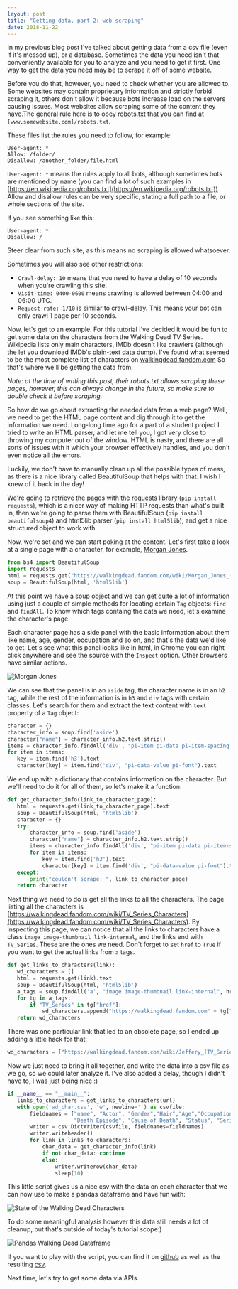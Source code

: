 ```yaml
---
layout: post
title: "Getting data, part 2: web scraping"
date: 2018-11-22
---
```


In my previous blog post I've talked about getting data from a csv file (even if it's messed up), or a database. 
Sometimes the data you need isn't that conveniently available for you to analyze and you need to get it first. 
One way to get the data you need may be to scrape it off of some website. 

Before you do that, however, you need to check whether you are allowed to. Some websites may contain proprietary 
information and strictly forbid scraping it, others don't allow it because bots increase load on the servers causing issues. 
Most websites allow scraping some of the content they have.The general rule here is to obey robots.txt that you can 
find at `[www.somewebsite.com]/robots.txt`.

These files list the rules you need to follow, for example:
```
User-agent: *
Allow: /folder/
Disallow: /another_folder/file.html
```
`User-agent: *` means the rules apply to all bots, although sometimes bots are mentioned by name (you can find a lot 
of such examples in [https://en.wikipedia.org/robots.txt](https://en.wikipedia.org/robots.txt))
Allow and disallow rules can be very specific, stating a full path to a file, or whole sections of the site. 

If you see something like this:
```
User-agent: *
Disallow: /
```
Steer clear from such site, as this means no scraping is allowed whatsoever.

Sometimes you will also see other restrictions: 
* `Crawl-delay: 10` means that you need to have a delay of 10 seconds when you're crawling this site.
* `Visit-time: 0400-0600` means crawling is allowed between 04:00 and 06:00 UTC.
* `Request-rate: 1/10` is similar to crawl-delay. This means your bot can only crawl 1 page per 10 seconds. 

Now, let's get to an example. For this tutorial I've decided it would be fun to get some data on the characters from 
the Walking Dead TV Series. Wikipedia lists only main characters, IMDb doesn't like crawlers (although the let you 
download IMDb's [plain-text data dump](https://www.imdb.com/interfaces/)). I've found what seemed to be the most complete 
list of characters on [walkingdead.fandom.com](https://walkingdead.fandom.com/wiki/TV_Series_Characters)
So that's where we'll be getting the data from.

*Note: at the time of writing this post, their robots.txt allows scraping these pages, however, this can always change 
in the future, so make sure to double check it before scraping.*

So how do we go about extracting the needed data from a web page?
Well, we need to get the HTML page content and dig through it to get the information we need. 
Long-long time ago for a part of a student project I tried to write an HTML parser, and let me tell you, I got very close 
to throwing my computer out of the window. HTML is nasty, and there are all sorts of issues with it which your browser 
effectively handles, and you don't even notice all the errors.

Luckily, we don't have to manually clean up all the possible types of mess, as there is a nice library called BeautifulSoup 
that helps with that. I wish I knew of it back in the day!

We're going to retrieve the pages with the requests library (`pip install requests`), which is a nicer way of making HTTP requests than what's 
built in, then we're going to parse them with BeautifulSoup (`pip install beautifulsoup4`) and html5lib parser (`pip install html5lib`), and get a nice structured object to work with.

Now, we're set and we can start poking at the content. Let's first take a look at a single page with a character, 
for example, [Morgan Jones](https://walkingdead.fandom.com/wiki/Morgan_Jones_(TV_Series)).

```python
from bs4 import BeautifulSoup
import requests
html = requests.get("https://walkingdead.fandom.com/wiki/Morgan_Jones_(TV_Series)").text
soup = BeautifulSoup(html, 'html5lib')
```
At this point we have a soup object and we can get quite a lot of information using just a couple of simple methods for 
locating certain `Tag` objects: `find` and `findAll`. 
To know which tags containg the data we need, let's examine the character's page. 

Each character page has a side panel with the basic information about them like name, age, gender, occupation and so on, 
and that's the data we'd like to get. Let's see what this panel looks like in html, in Chrome you can right click anywhere and
 see the source with the `Inspect` option. Other browsers have similar actions.
 
![Morgan Jones](/images/2018-12-aside-tag.png)

We can see that the panel is in an `aside` tag, the character name is in an `h2` tag, while the rest of the information 
is in `h3` and `div` tags with certain classes. Let's search for them and extract the text content with `text` property 
of a `Tag` object:

```python
character = {}
character_info = soup.find('aside')      
character["name"] = character_info.h2.text.strip()
items = character_info.findAll('div', "pi-item pi-data pi-item-spacing pi-border-color")
for item in items:
   key = item.find('h3').text
   character[key] = item.find('div', "pi-data-value pi-font").text
```

We end up with a dictionary that contains information on the character. But we'll need to do it for all of them, 
so let's make it a function:

```python
def get_character_info(link_to_character_page):
   html = requests.get(link_to_character_page).text
   soup = BeautifulSoup(html, 'html5lib')
   character = {}
   try:
       character_info = soup.find('aside')
       character["name"] = character_info.h2.text.strip()
       items = character_info.findAll('div', "pi-item pi-data pi-item-spacing pi-border-color")
       for item in items:
           key = item.find('h3').text
           character[key] = item.find('div', "pi-data-value pi-font").text
   except:
       print("couldn't scrape: ", link_to_character_page)
   return character
```

Next thing we need to do is get all the links to all the characters. The page listing all the characters is 
[https://walkingdead.fandom.com/wiki/TV_Series_Characters](https://walkingdead.fandom.com/wiki/TV_Series_Characters). 
By inspecting this page, we can notice that all the links to characters have a class `image image-thumbnail link-internal`,
 and the links end with `TV_Series`. These are the ones we need. 
 Don't forget to set `href` to `True` if you want to get the actual links from `a` tags.
 
 ```python
 def get_links_to_characters(link):
    wd_characters = []
    html = requests.get(link).text
    soup = BeautifulSoup(html, 'html5lib')
    a_tags = soup.findAll('a', "image image-thumbnail link-internal", href=True)
    for tg in a_tags:
        if "TV_Series" in tg["href"]:
            wd_characters.append("https://walkingdead.fandom.com" + tg["href"])
    return wd_characters
 ``` 
 
 There was one particular link that led to an obsolete page, so I ended up adding a little hack for that:
 ```python 
 wd_characters = ["https://walkingdead.fandom.com/wiki/Jeffery_(TV_Series)" if x=="https://walkingdead.fandom.com/wiki/Jeffrey_(TV_Series)" else x for x in wd_characters]
```

Now we just need to bring it all together, and write the data into a csv file as we go, so we could later analyze it. 
I've also added a delay, though I didn't have to, I was just being nice :)

```python
if __name__ == "__main__":
   links_to_characters = get_links_to_characters(url)
   with open('wd_char.csv', 'w', newline='') as csvfile:
       fieldnames = ["name", "Actor", "Gender","Hair","Age","Occupation","Family","First Appearance", "Last Appearance",
                     "Death Episode", "Cause of Death", "Status", "Series Lifespan", "Ethnicity"]
       writer = csv.DictWriter(csvfile, fieldnames=fieldnames)
       writer.writeheader()
       for link in links_to_characters:
           char_data = get_character_info(link)
           if not char_data: continue
           else:
               writer.writerow(char_data)
               sleep(10)
 ```
 
 This little script gives us a nice csv with the data on each character that we can now use to make a pandas dataframe and 
 have fun with:
  
![State of the Walking Dead Characters](/images/2018-12-wd-csv-pandas.png)

To do some meaningful analysis however this data still needs a lot of cleanup, but that's outside of today's tutorial scope:)
 
![Pandas Walking Dead Dataframe](/images/2018-12-pandas-head.png)

If you want to play with the script, you can find it on [github](https://github.com/MKhalusova/wd-scraper/blob/master/venv/wd_scrapper.py)
as well as the resulting [csv](https://github.com/MKhalusova/wd-scraper/blob/master/venv/wd_char.csv).

Next time, let's try to get some data via APIs. 

 





 

 

 

 
 


